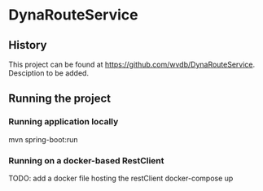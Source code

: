 # DynaRouteService

## History

This project can be found at https://github.com/wvdb/DynaRouteService.
Desciption to be added.

## Running the project

### Running application locally
mvn spring-boot:run

### Running on a docker-based RestClient
TODO: add  a docker file hosting the restClient
docker-compose up

